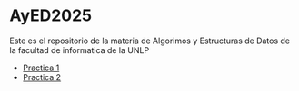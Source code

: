 # AyED2025
Este es el repositorio de la materia de Algorimos y Estructuras de Datos de la facultad de informatica de la UNLP
- [Practica 1](./Practicas/TP1_Listas.pdf)
- [Practica 2](./Practicas/2025_TP2_AB.pdf)